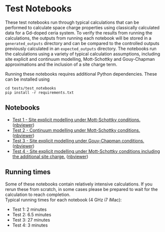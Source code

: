# Test Notebooks

These test notebooks run through typical calculations that can be performed to calculate space charge properties using classically calculated data for a Gd-doped ceria system. To verify the results from running the calculations, the outputs from running each notebook will be stored in a `generated_outputs` directory and can be compared to the controlled outputs previously calculated in an `expected_outputs` directory. The notebooks run the calculations using a variety of typical calculation assumptions, including site explicit and continuum modelling, Mott-Schottky and Gouy-Chapman approximations and the inclusion of a site charge term. 

Running these notebooks requires additional Python dependencies. These can be installed using
```
cd tests/test_notebooks
pip install -r requirements.txt
```

## Notebooks

- [Test 1 - Site explicit modelling under Mott-Schottky conditions.](test_1/test_notebook_1.ipynb) ([nbviewer](https://nbviewer.jupyter.org/github/bjmorgan/pyscses/blob/master/tests/test_notebooks/test_1/test_notebook_1.ipynb))
- [Test 2 - Continuum modelling under Mott-Schottky conditions.](test_2/test_notebook_2.ipynb) ([nbviewer](https://nbviewer.jupyter.org/github/bjmorgan/pyscses/blob/master/tests/test_notebooks/test_2/test_notebook_2.ipynb))
- [Test 3 - Site explicit modelling under Gouy-Chapman conditions.](test_3/test_notebook_3.ipynb) ([nbviewer](https://nbviewer.jupyter.org/github/bjmorgan/pyscses/blob/master/tests/test_notebooks/test_3/test_notebook_3.ipynb))
- [Test 4 - Site explicit modelling under Mott-Schottky conditions including the additional site charge.](test_4/test_notebook_4.ipynb) ([nbviewer](https://nbviewer.jupyter.org/github/bjmorgan/pyscses/blob/master/tests/test_notebooks/test_4/test_notebook_4.ipynb))

## Running times

Some of these notebooks contain relatively intensive calculations. If you rerun these from scratch, in some cases please be prepared to wait for the calculation to reach completion.  
Typical running times for each notebook (4 GHz i7 iMac):

- Test 1: 2 minutes
- Test 2: 6.5 minutes
- Test 3: 27 minutes
- Test 4: 3 minutes

